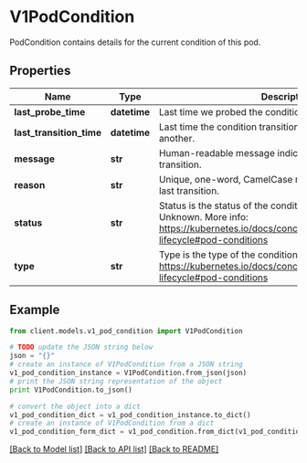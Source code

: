 # V1PodCondition

PodCondition contains details for the current condition of this pod.

## Properties
Name | Type | Description | Notes
------------ | ------------- | ------------- | -------------
**last_probe_time** | **datetime** | Last time we probed the condition. | [optional] 
**last_transition_time** | **datetime** | Last time the condition transitioned from one status to another. | [optional] 
**message** | **str** | Human-readable message indicating details about last transition. | [optional] 
**reason** | **str** | Unique, one-word, CamelCase reason for the condition&#39;s last transition. | [optional] 
**status** | **str** | Status is the status of the condition. Can be True, False, Unknown. More info: https://kubernetes.io/docs/concepts/workloads/pods/pod-lifecycle#pod-conditions | 
**type** | **str** | Type is the type of the condition. More info: https://kubernetes.io/docs/concepts/workloads/pods/pod-lifecycle#pod-conditions | 

## Example

```python
from client.models.v1_pod_condition import V1PodCondition

# TODO update the JSON string below
json = "{}"
# create an instance of V1PodCondition from a JSON string
v1_pod_condition_instance = V1PodCondition.from_json(json)
# print the JSON string representation of the object
print V1PodCondition.to_json()

# convert the object into a dict
v1_pod_condition_dict = v1_pod_condition_instance.to_dict()
# create an instance of V1PodCondition from a dict
v1_pod_condition_form_dict = v1_pod_condition.from_dict(v1_pod_condition_dict)
```
[[Back to Model list]](../README.md#documentation-for-models) [[Back to API list]](../README.md#documentation-for-api-endpoints) [[Back to README]](../README.md)


